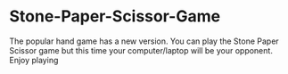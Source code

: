 # Stone-Paper-Scissor-Game
The popular hand game has a new version. You can play the Stone Paper Scissor game but this time your computer/laptop will be your opponent. Enjoy playing
